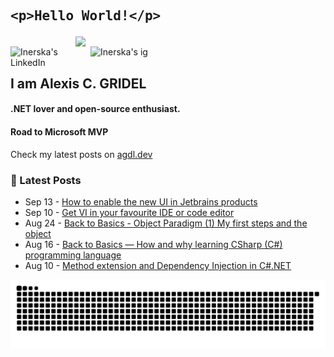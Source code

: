 
## <pre>&lt;p&gt;Hello World!&lt;/p&gt;</pre>

[<img align="right" width="400" src="https://github-readme-stats.vercel.app/api?username=Inerska&show_icons=true"/>](https://github.com/Inerska/)
<a href="https://www.linkedin.com/in/alexis-gridel/">
  <img align="left" alt="Inerska's LinkedIn" width="128px" src="https://img.shields.io/badge/-LinkedIn-0e76a8?style=flat-square&logo=Linkedin&logoColor=white" />
</a>
<a href="https://www.instagram.com/alexiis.gdl/">
  <img align="left" alt="Inerska's ig" width="128px" src="https://img.shields.io/badge/-Instagram-e4405f?style=flat-square&logo=Instagram&logoColor=white" />
</a>
<br />


## I am Alexis C. GRIDEL
#### .NET lover and open-source enthusiast.
#### Road to Microsoft MVP

Check my latest posts on [agdl.dev](https://agdl.dev)

### 📝 Latest Posts
<!-- feed start -->
- Sep 13 - [How to enable the new UI in Jetbrains products](/posts/new-ui-jetbrains-ide)
- Sep 10 - [Get VI in your favourite IDE or code editor](/posts/getviinyourfavorouteide)
- Aug 24 - [Back to Basics - Object Paradigm (1) My first steps and the object](/posts/orientedobjectprogrammingincsharp)
- Aug 16 - [Back to Basics — How and why learning CSharp (C#) programming language](/posts/howandwhylearningcsharp)
- Aug 10 - [Method extension and Dependency Injection in C#.NET](/posts/methodextensionanddependencyinjection)
<!-- feed end -->

![onon-alexandre-est-la](https://github.com/Inerska/Inerska/blob/output/github-contribution-grid-snake.svg)
